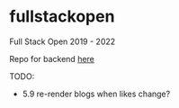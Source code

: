# fullstackopen
Full Stack Open 2019 - 2022

Repo for backend [here](https://github.com/nkroger/fullstackbackend)

TODO:
- 5.9 re-render blogs when likes change?
